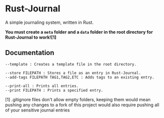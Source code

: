 # Rust-Journal
A simple journaling system, written in Rust.

**You must create a `meta` folder and a `data` folder in the root directory for Rust-Journal to work![1]**

## Documentation

```
--template : Creates a template file in the root directory.

--store FILEPATH : Stores a file as an entry in Rust-Journal.
--add-tags FILEPATH TAG1,TAG2,ETC : Adds tags to an existing entry.

--print-all : Prints all entries.
--print FILEPATH : Prints a specified entry.
```

[1] .gitignore files don't allow empty folders, keeping them would mean pushing any changes to a fork of this project would also require pushing all of your sensitive journal entries